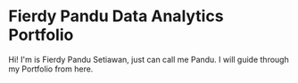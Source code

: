 ﻿# Fierdy Pandu Data Analytics Portfolio
Hi! I'm is Fierdy Pandu Setiawan, just can call me Pandu. I will guide through my Portfolio from here.

